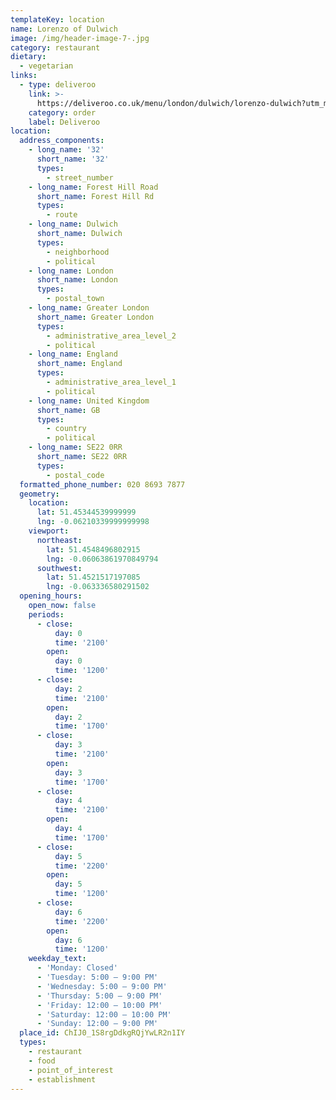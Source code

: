 ```yaml
---
templateKey: location
name: Lorenzo of Dulwich
image: /img/header-image-7-.jpg
category: restaurant
dietary:
  - vegetarian
links:
  - type: deliveroo
    link: >-
      https://deliveroo.co.uk/menu/london/dulwich/lorenzo-dulwich?utm_medium=affiliate&utm_source=google_maps_link
    category: order
    label: Deliveroo
location:
  address_components:
    - long_name: '32'
      short_name: '32'
      types:
        - street_number
    - long_name: Forest Hill Road
      short_name: Forest Hill Rd
      types:
        - route
    - long_name: Dulwich
      short_name: Dulwich
      types:
        - neighborhood
        - political
    - long_name: London
      short_name: London
      types:
        - postal_town
    - long_name: Greater London
      short_name: Greater London
      types:
        - administrative_area_level_2
        - political
    - long_name: England
      short_name: England
      types:
        - administrative_area_level_1
        - political
    - long_name: United Kingdom
      short_name: GB
      types:
        - country
        - political
    - long_name: SE22 0RR
      short_name: SE22 0RR
      types:
        - postal_code
  formatted_phone_number: 020 8693 7877
  geometry:
    location:
      lat: 51.45344539999999
      lng: -0.06210339999999998
    viewport:
      northeast:
        lat: 51.4548496802915
        lng: -0.06063861970849794
      southwest:
        lat: 51.4521517197085
        lng: -0.063336580291502
  opening_hours:
    open_now: false
    periods:
      - close:
          day: 0
          time: '2100'
        open:
          day: 0
          time: '1200'
      - close:
          day: 2
          time: '2100'
        open:
          day: 2
          time: '1700'
      - close:
          day: 3
          time: '2100'
        open:
          day: 3
          time: '1700'
      - close:
          day: 4
          time: '2100'
        open:
          day: 4
          time: '1700'
      - close:
          day: 5
          time: '2200'
        open:
          day: 5
          time: '1200'
      - close:
          day: 6
          time: '2200'
        open:
          day: 6
          time: '1200'
    weekday_text:
      - 'Monday: Closed'
      - 'Tuesday: 5:00 – 9:00 PM'
      - 'Wednesday: 5:00 – 9:00 PM'
      - 'Thursday: 5:00 – 9:00 PM'
      - 'Friday: 12:00 – 10:00 PM'
      - 'Saturday: 12:00 – 10:00 PM'
      - 'Sunday: 12:00 – 9:00 PM'
  place_id: ChIJ0_1S8rgDdkgRQjYwLR2n1IY
  types:
    - restaurant
    - food
    - point_of_interest
    - establishment
---
```

